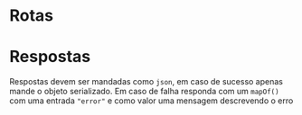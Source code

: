 # Rotas

# Respostas

Respostas devem ser mandadas como `json`, em caso de sucesso apenas mande o objeto serializado. Em caso de falha responda com um `mapOf()` com uma entrada `"error"` e como valor uma mensagem descrevendo o erro